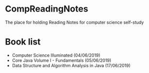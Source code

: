# CompReadingNotes
The place for holding Reading Notes for computer science self-study
# Book list
* Computer Science Illuminated (04/06/2019)
* Core Java Volume I - Fundamentals (05/06/2019)
* Data Structure and Algorithm Analysis in Java (17/06/2019)

